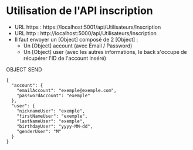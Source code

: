 # Utilisation de l'API inscription

  - URL https : https://localhost:5001/api/Utilisateurs/Inscription
  - URL http : http://localhost:5000/api/Utilisateurs/Inscription
  - Il faut envoyer un [Object] composé de 2 [Object] :
      - Un [Object] account (avec Email / Password)
      - Un [Object] user    (avec les autres informations, le back s'occupe de récupérer l'ID de l'account inséré)

OBJECT SEND

    {
      "account": {
        "emailAccount": "exemple@exemple.com",
        "passwordAccount": "exemple"
      },
      "user": {
        "nicknameUser": "exemple",
        "firstNameUser": "exemple",
        "lastNameUser": "exemple",
        "birthdayUser": "yyyy-MM-dd",
        "genderUser": "M"
      }
    }
